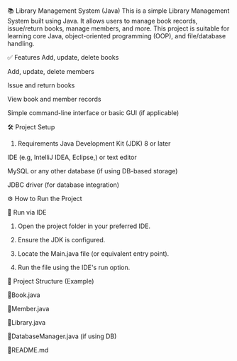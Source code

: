 📚 Library Management System (Java)
This is a simple Library Management System built using Java. It allows users to manage book records, issue/return books, manage members, and more. This project is suitable for learning core Java, object-oriented programming (OOP), and file/database handling.

✅ Features
Add, update, delete books

Add, update, delete members

Issue and return books

View book and member records

Simple command-line interface or basic GUI (if applicable)

🛠️ Project Setup
1. Requirements
Java Development Kit (JDK) 8 or later

IDE (e.g, IntelliJ IDEA, Eclipse,) or text editor

 MySQL or any other database (if using DB-based storage)

JDBC driver (for database integration)



⚙️ How to Run the Project

  🔹 Run via IDE
   1. Open the project folder in your preferred IDE.

   2. Ensure the JDK is configured.

   3. Locate the Main.java file (or equivalent entry point).

   4. Run the file using the IDE's run option.


📁 Project Structure (Example)   
 
  🔹Book.java
  
  🔹Member.java
  
  🔹Library.java
  
  🔹DatabaseManager.java (if using DB)
  
  🔹README.md
